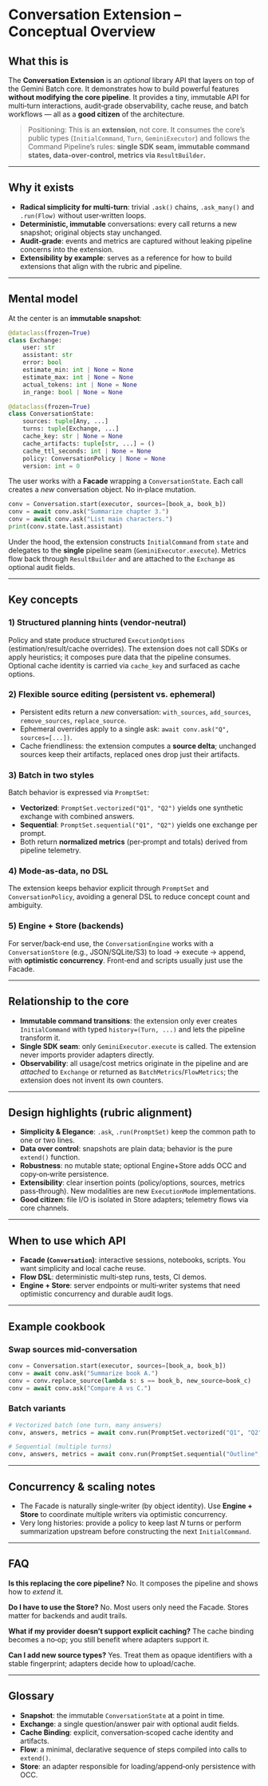 # Conversation Extension – Conceptual Overview

## What this is

The **Conversation Extension** is an *optional* library API that layers on top of the Gemini Batch core. It demonstrates how to build powerful features **without modifying the core pipeline**. It provides a tiny, immutable API for multi‑turn interactions, audit‑grade observability, cache reuse, and batch workflows — all as a **good citizen** of the architecture.

> Positioning: This is an **extension**, not core. It consumes the core’s public types (`InitialCommand`, `Turn`, `GeminiExecutor`) and follows the Command Pipeline’s rules: **single SDK seam, immutable command states, data‑over‑control, metrics via `ResultBuilder`.**

---

## Why it exists

* **Radical simplicity for multi‑turn**: trivial `.ask()` chains, `.ask_many()` and `.run(Flow)` without user‑written loops.
* **Deterministic, immutable** conversations: every call returns a new snapshot; original objects stay unchanged.
* **Audit‑grade**: events and metrics are captured without leaking pipeline concerns into the extension.
* **Extensibility by example**: serves as a reference for how to build extensions that align with the rubric and pipeline.

---

## Mental model

At the center is an **immutable snapshot**:

```python
@dataclass(frozen=True)
class Exchange:
    user: str
    assistant: str
    error: bool
    estimate_min: int | None = None
    estimate_max: int | None = None
    actual_tokens: int | None = None
    in_range: bool | None = None

@dataclass(frozen=True)
class ConversationState:
    sources: tuple[Any, ...]
    turns: tuple[Exchange, ...]
    cache_key: str | None = None
    cache_artifacts: tuple[str, ...] = ()
    cache_ttl_seconds: int | None = None
    policy: ConversationPolicy | None = None
    version: int = 0
```

The user works with a **Facade** wrapping a `ConversationState`. Each call creates a *new* conversation object. No in‑place mutation.

```python
conv = Conversation.start(executor, sources=[book_a, book_b])
conv = await conv.ask("Summarize chapter 3.")
conv = await conv.ask("List main characters.")
print(conv.state.last.assistant)
```

Under the hood, the extension constructs `InitialCommand` from `state` and delegates to the **single** pipeline seam (`GeminiExecutor.execute`). Metrics flow back through `ResultBuilder` and are attached to the `Exchange` as optional audit fields.

---

## Key concepts

### 1) Structured planning hints (vendor‑neutral)

Policy and state produce structured `ExecutionOptions` (estimation/result/cache overrides). The extension does not call SDKs or apply heuristics; it composes pure data that the pipeline consumes. Optional cache identity is carried via `cache_key` and surfaced as cache options.

### 2) Flexible source editing (persistent vs. ephemeral)

* Persistent edits return a *new* conversation: `with_sources`, `add_sources`, `remove_sources`, `replace_source`.
* Ephemeral overrides apply to a single ask: `await conv.ask("Q", sources=[...])`.
* Cache friendliness: the extension computes a **source delta**; unchanged sources keep their artifacts, replaced ones drop just their artifacts.

### 3) Batch in two styles

Batch behavior is expressed via `PromptSet`:

* **Vectorized**: `PromptSet.vectorized("Q1", "Q2")` yields one synthetic exchange with combined answers.
* **Sequential**: `PromptSet.sequential("Q1", "Q2")` yields one exchange per prompt.
* Both return **normalized metrics** (per‑prompt and totals) derived from pipeline telemetry.

### 4) Mode‑as‑data, no DSL

The extension keeps behavior explicit through `PromptSet` and `ConversationPolicy`, avoiding a general DSL to reduce concept count and ambiguity.

### 5) Engine + Store (backends)

For server/back‑end use, the `ConversationEngine` works with a `ConversationStore` (e.g., JSON/SQLite/S3) to load → execute → append, with **optimistic concurrency**. Front‑end and scripts usually just use the Facade.

---

## Relationship to the core

* **Immutable command transitions**: the extension only ever creates `InitialCommand` with typed `history=(Turn, ...)` and lets the pipeline transform it.
* **Single SDK seam**: only `GeminiExecutor.execute` is called. The extension never imports provider adapters directly.
* **Observability**: all usage/cost metrics originate in the pipeline and are *attached* to `Exchange` or returned as `BatchMetrics`/`FlowMetrics`; the extension does not invent its own counters.

---

## Design highlights (rubric alignment)

* **Simplicity & Elegance**: `.ask`, `.run(PromptSet)` keep the common path to one or two lines.
* **Data over control**: snapshots are plain data; behavior is the pure `extend()` function.
* **Robustness**: no mutable state; optional Engine+Store adds OCC and copy‑on‑write persistence.
* **Extensibility**: clear insertion points (policy/options, sources, metrics pass‑through). New modalities are new `ExecutionMode` implementations.
* **Good citizen**: file I/O is isolated in Store adapters; telemetry flows via core channels.

---

## When to use which API

* **Facade (`Conversation`)**: interactive sessions, notebooks, scripts. You want simplicity and local cache reuse.
* **Flow DSL**: deterministic multi‑step runs, tests, CI demos.
* **Engine + Store**: server endpoints or multi‑writer systems that need optimistic concurrency and durable audit logs.

---

## Example cookbook

### Swap sources mid‑conversation

```python
conv = Conversation.start(executor, sources=[book_a, book_b])
conv = await conv.ask("Summarize book A.")
conv = conv.replace_source(lambda s: s == book_b, new_source=book_c)
conv = await conv.ask("Compare A vs C.")
```

### Batch variants

```python
# Vectorized batch (one turn, many answers)
conv, answers, metrics = await conv.run(PromptSet.vectorized("Q1", "Q2", "Q3"))

# Sequential (multiple turns)
conv, answers, metrics = await conv.run(PromptSet.sequential("Outline", "Polish"))
```

---

## Concurrency & scaling notes

* The Facade is naturally single‑writer (by object identity). Use **Engine + Store** to coordinate multiple writers via optimistic concurrency.
* Very long histories: provide a policy to keep last *N* turns or perform summarization upstream before constructing the next `InitialCommand`.

---

## FAQ

**Is this replacing the core pipeline?** No. It composes the pipeline and shows how to *extend* it.

**Do I have to use the Store?** No. Most users only need the Facade. Stores matter for backends and audit trails.

**What if my provider doesn’t support explicit caching?** The cache binding becomes a no‑op; you still benefit where adapters support it.

**Can I add new source types?** Yes. Treat them as opaque identifiers with a stable fingerprint; adapters decide how to upload/cache.

---

## Glossary

* **Snapshot**: the immutable `ConversationState` at a point in time.
* **Exchange**: a single question/answer pair with optional audit fields.
* **Cache Binding**: explicit, conversation‑scoped cache identity and artifacts.
* **Flow**: a minimal, declarative sequence of steps compiled into calls to `extend()`.
* **Store**: an adapter responsible for loading/append‑only persistence with OCC.
